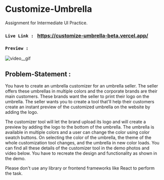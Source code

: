 # Customize-Umbrella
Assignment for Intermediate UI Practice.

### `Live Link : ` https://customize-umbrella-beta.vercel.app/

### `Preview :`
![video__gif](https://user-images.githubusercontent.com/72144798/232200334-034f152c-269e-4874-a6e1-5717906366c9.gif)

## Problem-Statement :

You have to create an umbrella customizer for an umbrella seller. The seller offers these umbrellas in multiple colors and the corporate brands are their main customers. These brands want the seller to print their logo on the umbrella. The seller wants you to create a tool that'll help their customers create an instant preview of the customized umbrella on the website by adding the logo.

The customizer tool will let the brand upload its logo and will create a preview by adding the logo to the bottom of the umbrella. The umbrella is available in multiple colors and a user can change the color using color swatch buttons. On selecting the color of the umbrella, the theme of the whole customization tool changes, and the umbrella in new color loads. You can find all these details of the customizer tool in the demo photos and video below. You have to recreate the design and functionality as shown in the demo.

Please don't use any library or frontend frameworks like React to perform the task.
